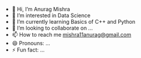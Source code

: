- 👋 Hi, I’m Anurag Mishra
- 👀 I’m interested in Data Science
- 🌱 I’m currently learning Basics of C++ and Python
- 💞️ I’m looking to collaborate on ...
- 📫 How to reach me mishra11anurag@gmail.com
- 😄 Pronouns: ...
- ⚡ Fun fact: ...

<!---
mishra11anurag/mishra11anurag is a ✨ special ✨ repository because its `README.md` (this file) appears on your GitHub profile.
You can click the Preview link to take a look at your changes.
--->

